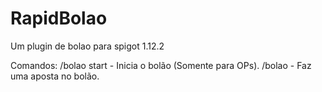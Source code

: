 # RapidBolao
Um plugin de bolao para spigot 1.12.2

Comandos:
  /bolao start <tempo em minutos> - Inicia o bolão (Somente para OPs).
  /bolao <quantidade de dinheiro> - Faz uma aposta no bolão.
